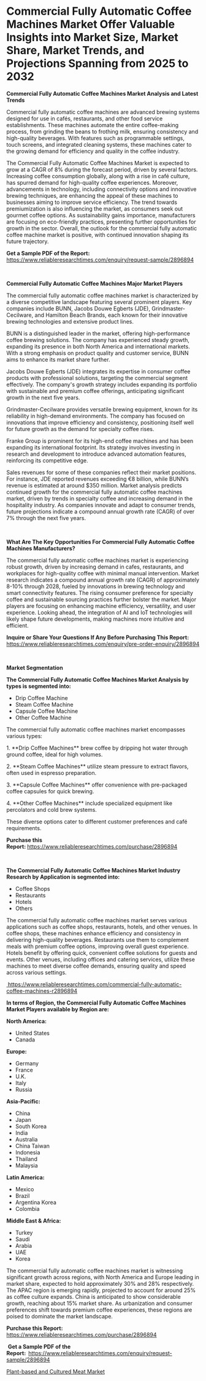 <p><h1>Commercial Fully Automatic Coffee Machines Market Offer Valuable Insights into Market Size, Market Share, Market Trends, and Projections Spanning from 2025 to 2032</h1></p><p><strong>Commercial Fully Automatic Coffee Machines Market Analysis and Latest Trends</strong></p>
<p><p>Commercial fully automatic coffee machines are advanced brewing systems designed for use in cafés, restaurants, and other food service establishments. These machines automate the entire coffee-making process, from grinding the beans to frothing milk, ensuring consistency and high-quality beverages. With features such as programmable settings, touch screens, and integrated cleaning systems, these machines cater to the growing demand for efficiency and quality in the coffee industry.</p><p>The Commercial Fully Automatic Coffee Machines Market is expected to grow at a CAGR of 8% during the forecast period, driven by several factors. Increasing coffee consumption globally, along with a rise in café culture, has spurred demand for high-quality coffee experiences. Moreover, advancements in technology, including connectivity options and innovative brewing techniques, are enhancing the appeal of these machines to businesses aiming to improve service efficiency. The trend towards premiumization is also influencing the market, as consumers seek out gourmet coffee options. As sustainability gains importance, manufacturers are focusing on eco-friendly practices, presenting further opportunities for growth in the sector. Overall, the outlook for the commercial fully automatic coffee machine market is positive, with continued innovation shaping its future trajectory.</p></p>
<p><strong>Get a Sample PDF of the Report:&nbsp;</strong> <a href="https://www.reliableresearchtimes.com/enquiry/request-sample/2896894?utm_campaign=3190&utm_medium=2&utm_source=Github&utm_content=ia&utm_term=15032025&utm_id=commercial-fully-automatic-coffee-machines">https://www.reliableresearchtimes.com/enquiry/request-sample/2896894</a></p>
<p>&nbsp;</p>
<p><strong>Commercial Fully Automatic Coffee Machines Major Market Players</strong></p>
<p><p>The commercial fully automatic coffee machines market is characterized by a diverse competitive landscape featuring several prominent players. Key companies include BUNN, Jacobs Douwe Egberts (JDE), Grindmaster-Cecilware, and Hamilton Beach Brands, each known for their innovative brewing technologies and extensive product lines.</p><p>BUNN is a distinguished leader in the market, offering high-performance coffee brewing solutions. The company has experienced steady growth, expanding its presence in both North America and international markets. With a strong emphasis on product quality and customer service, BUNN aims to enhance its market share further.</p><p>Jacobs Douwe Egberts (JDE) integrates its expertise in consumer coffee products with professional solutions, targeting the commercial segment effectively. The company's growth strategy includes expanding its portfolio with sustainable and premium coffee offerings, anticipating significant growth in the next five years.</p><p>Grindmaster-Cecilware provides versatile brewing equipment, known for its reliability in high-demand environments. The company has focused on innovations that improve efficiency and consistency, positioning itself well for future growth as the demand for specialty coffee rises.</p><p>Franke Group is prominent for its high-end coffee machines and has been expanding its international footprint. Its strategy involves investing in research and development to introduce advanced automation features, reinforcing its competitive edge.</p><p>Sales revenues for some of these companies reflect their market positions. For instance, JDE reported revenues exceeding €8 billion, while BUNN’s revenue is estimated at around $350 million. Market analysis predicts continued growth for the commercial fully automatic coffee machines market, driven by trends in specialty coffee and increasing demand in the hospitality industry. As companies innovate and adapt to consumer trends, future projections indicate a compound annual growth rate (CAGR) of over 7% through the next five years.</p></p>
<p>&nbsp;</p>
<p><strong>What Are The Key Opportunities For Commercial Fully Automatic Coffee Machines Manufacturers?</strong></p>
<p><p>The commercial fully automatic coffee machines market is experiencing robust growth, driven by increasing demand in cafes, restaurants, and workplaces for high-quality coffee with minimal manual intervention. Market research indicates a compound annual growth rate (CAGR) of approximately 8-10% through 2028, fueled by innovations in brewing technology and smart connectivity features. The rising consumer preference for specialty coffee and sustainable sourcing practices further bolster the market. Major players are focusing on enhancing machine efficiency, versatility, and user experience. Looking ahead, the integration of AI and IoT technologies will likely shape future developments, making machines more intuitive and efficient.</p></p>
<p><strong>Inquire or Share Your Questions If Any Before Purchasing This Report:</strong> <a href="https://www.reliableresearchtimes.com/enquiry/pre-order-enquiry/2896894?utm_campaign=3190&utm_medium=2&utm_source=Github&utm_content=ia&utm_term=15032025&utm_id=commercial-fully-automatic-coffee-machines">https://www.reliableresearchtimes.com/enquiry/pre-order-enquiry/2896894</a></p>
<p>&nbsp;</p>
<p><strong>Market Segmentation</strong></p>
<p><strong>The Commercial Fully Automatic Coffee Machines Market Analysis by types is segmented into:</strong></p>
<p><ul><li>Drip Coffee Machine</li><li>Steam Coffee Machine</li><li>Capsule Coffee Machine</li><li>Other Coffee Machine</li></ul></p>
<p><p>The commercial fully automatic coffee machines market encompasses various types: </p><p>1. **Drip Coffee Machines** brew coffee by dripping hot water through ground coffee, ideal for high volumes. </p><p>2. **Steam Coffee Machines** utilize steam pressure to extract flavors, often used in espresso preparation. </p><p>3. **Capsule Coffee Machines** offer convenience with pre-packaged coffee capsules for quick brewing. </p><p>4. **Other Coffee Machines** include specialized equipment like percolators and cold brew systems. </p><p>These diverse options cater to different customer preferences and café requirements.</p></p>
<p><strong>Purchase this Report:&nbsp;</strong><a href="https://www.reliableresearchtimes.com/purchase/2896894?utm_campaign=3190&utm_medium=2&utm_source=Github&utm_content=ia&utm_term=15032025&utm_id=commercial-fully-automatic-coffee-machines">https://www.reliableresearchtimes.com/purchase/2896894</a></p>
<p>&nbsp;</p>
<p><strong>The Commercial Fully Automatic Coffee Machines Market Industry Research by Application is segmented into:</strong></p>
<p><ul><li>Coffee Shops</li><li>Restaurants</li><li>Hotels</li><li>Others</li></ul></p>
<p><p>The commercial fully automatic coffee machines market serves various applications such as coffee shops, restaurants, hotels, and other venues. In coffee shops, these machines enhance efficiency and consistency in delivering high-quality beverages. Restaurants use them to complement meals with premium coffee options, improving overall guest experience. Hotels benefit by offering quick, convenient coffee solutions for guests and events. Other venues, including offices and catering services, utilize these machines to meet diverse coffee demands, ensuring quality and speed across various settings.</p></p>
<p><a href="https://www.reliableresearchtimes.com/commercial-fully-automatic-coffee-machines-r2896894?utm_campaign=3190&utm_medium=2&utm_source=Github&utm_content=ia&utm_term=15032025&utm_id=commercial-fully-automatic-coffee-machines">&nbsp;https://www.reliableresearchtimes.com/commercial-fully-automatic-coffee-machines-r2896894</a></p>
<p><strong>In terms of Region, the Commercial Fully Automatic Coffee Machines Market Players available by Region are:</strong></p>
<p>
    <p> <strong> North America: </strong>
        <ul>
            <li>United States</li>
            <li>Canada</li>
        </ul>
        </p> 
    <p> <strong> Europe: </strong>
        <ul>
            <li>Germany</li>
            <li>France</li>
            <li>U.K.</li>
            <li>Italy</li>
            <li>Russia</li>
        </ul>
        </p> 
    <p> <strong> Asia-Pacific: </strong>
        <ul>
            <li>China</li>
            <li>Japan</li>
            <li>South Korea</li>
            <li>India</li>
            <li>Australia</li>
            <li>China Taiwan</li>
            <li>Indonesia</li>
            <li>Thailand</li>
            <li>Malaysia</li>
        </ul>
        </p> 
    <p> <strong> Latin America: </strong>
        <ul>
            <li>Mexico</li>
            <li>Brazil</li>
            <li>Argentina Korea</li>
            <li>Colombia</li>
        </ul>
        </p> 
    <p> <strong> Middle East & Africa: </strong>
        <ul>
            <li>Turkey</li>
            <li>Saudi</li>
            <li>Arabia</li>
            <li>UAE</li>
            <li>Korea</li>
        </ul>
    </p>
    </p>
<p><p>The commercial fully automatic coffee machines market is witnessing significant growth across regions, with North America and Europe leading in market share, expected to hold approximately 30% and 28% respectively. The APAC region is emerging rapidly, projected to account for around 25% as coffee culture expands. China is anticipated to show considerable growth, reaching about 15% market share. As urbanization and consumer preferences shift towards premium coffee experiences, these regions are poised to dominate the market landscape.</p></p>
<p><strong>Purchase this Report: </strong><a href="https://www.reliableresearchtimes.com/purchase/2896894?utm_campaign=3190&utm_medium=2&utm_source=Github&utm_content=ia&utm_term=15032025&utm_id=commercial-fully-automatic-coffee-machines">https://www.reliableresearchtimes.com/purchase/2896894</a></p>
<p>&nbsp;<strong>Get a Sample PDF of the Report:&nbsp;&nbsp;</strong><a href="https://www.reliableresearchtimes.com/enquiry/request-sample/2896894?utm_campaign=3190&utm_medium=2&utm_source=Github&utm_content=ia&utm_term=15032025&utm_id=commercial-fully-automatic-coffee-machines">https://www.reliableresearchtimes.com/enquiry/request-sample/2896894</a></p>
<p><strong></strong></p>
<p><p><a href="https://github.com/vassihucz/Market-Research-Report-List-1/blob/main/plant-based-and-cultured-meat-market.md?utm_campaign=3190&utm_medium=2&utm_source=Github&utm_content=ia&utm_term=15032025&utm_id=commercial-fully-automatic-coffee-machines">Plant-based and Cultured Meat Market</a></p></p>